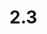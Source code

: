 # 2.3
<head>

</head>
<body>
    <script>
    console.log(range(1,10,1))
    console.log(range(5,2,-1))
    console.log(sum(1,10,1))
    console.log(sum(5,2,-1))
    function range(start,end,array){
        var x = []
        if(start < end){
            for(let i = start; i <= end; i += array){
                x.push(i)
            }
        }else if(start > end){
            for(let i = start; i >= end; i += array){
                x.push(i)
            }
        }
        return x
    }
    function sum(start,end,array){
        var sumall = 0
        if(start < end){
            for(let j = start; j <= end; j += array){
                sumall += j
            }
        }else if(start > end){
            for(let j = start; j >= end; j += array){
                sumall += j
            }
        }
        return sumall
    }
    
    </script>
</body>
